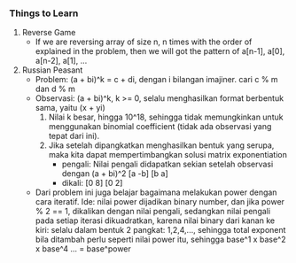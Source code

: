 ### Things to Learn
1. Reverse Game
	- If we are reversing array of size n, n times with the order of explained in the problem, then we will got the pattern of a[n-1], a[0], a[n-2], a[1], ...
2. Russian Peasant
	- Problem: (a + bi)^k = c + di, dengan i bilangan imajiner. cari c % m dan d % m
	- Observasi: (a + bi)^k, k >= 0, selalu menghasilkan format berbentuk sama, yaitu (x + yi)
		1. Nilai k besar, hingga 10^18, sehingga tidak memungkinkan untuk menggunakan binomial coefficient (tidak ada observasi yang tepat dari ini).
		2. Jika setelah dipangkatkan menghasilkan bentuk yang serupa, maka kita dapat mempertimbangkan solusi matrix exponentiation
			- pengali: Nilai pengali didapatkan sekian setelah observasi dengan (a + bi)^2
				[a -b]
				[b  a]
			- dikali:
				[0 8]
				[0 2]
	- Dari problem ini juga belajar bagaimana melakukan power dengan cara iteratif. Ide: nilai power dijadikan binary number, dan jika power % 2 == 1, dikalikan dengan nilai pengali, sedangkan nilai pengali pada setiap iterasi dikuadratkan, karena nilai binary dari kanan ke kiri: selalu dalam bentuk 2 pangkat: 1,2,4,..., sehingga total exponent bila ditambah perlu seperti nilai power itu, sehingga base^1 x base^2 x base^4 ... = base^power
